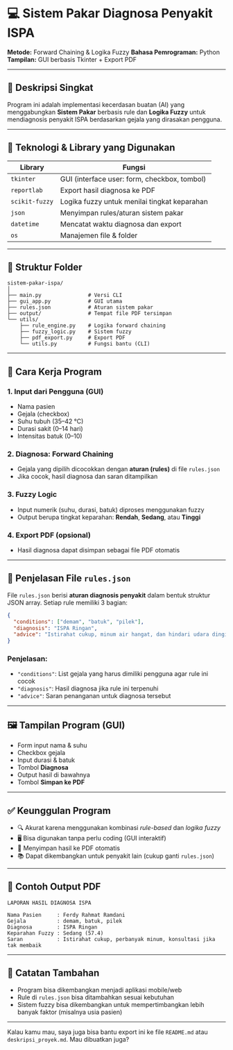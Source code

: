 # 💻 Sistem Pakar Diagnosa Penyakit ISPA

**Metode:** Forward Chaining & Logika Fuzzy
**Bahasa Pemrograman:** Python
**Tampilan:** GUI berbasis Tkinter + Export PDF

---

## 🧠 Deskripsi Singkat

Program ini adalah implementasi kecerdasan buatan (AI) yang menggabungkan **Sistem Pakar** berbasis rule dan **Logika Fuzzy** untuk mendiagnosis penyakit ISPA berdasarkan gejala yang dirasakan pengguna.

---

## 🔧 Teknologi & Library yang Digunakan

| Library        | Fungsi                                       |
| -------------- | -------------------------------------------- |
| `tkinter`      | GUI (interface user: form, checkbox, tombol) |
| `reportlab`    | Export hasil diagnosa ke PDF                 |
| `scikit-fuzzy` | Logika fuzzy untuk menilai tingkat keparahan |
| `json`         | Menyimpan rules/aturan sistem pakar          |
| `datetime`     | Mencatat waktu diagnosa dan export           |
| `os`           | Manajemen file & folder                      |

---

## 📂 Struktur Folder

```
sistem-pakar-ispa/
│
├── main.py               # Versi CLI
├── gui_app.py            # GUI utama
├── rules.json            # Aturan sistem pakar
├── output/               # Tempat file PDF tersimpan
└── utils/
    ├── rule_engine.py    # Logika forward chaining
    ├── fuzzy_logic.py    # Sistem fuzzy
    ├── pdf_export.py     # Export PDF
    └── utils.py          # Fungsi bantu (CLI)
```

---

## 🔄 Cara Kerja Program

### 1. Input dari Pengguna (GUI)

- Nama pasien
- Gejala (checkbox)
- Suhu tubuh (35–42 °C)
- Durasi sakit (0–14 hari)
- Intensitas batuk (0–10)

### 2. Diagnosa: Forward Chaining

- Gejala yang dipilih dicocokkan dengan **aturan (rules)** di file `rules.json`
- Jika cocok, hasil diagnosa dan saran ditampilkan

### 3. Fuzzy Logic

- Input numerik (suhu, durasi, batuk) diproses menggunakan fuzzy
- Output berupa tingkat keparahan: **Rendah**, **Sedang**, atau **Tinggi**

### 4. Export PDF (opsional)

- Hasil diagnosa dapat disimpan sebagai file PDF otomatis

---

## 📄 Penjelasan File `rules.json`

File `rules.json` berisi **aturan diagnosis penyakit** dalam bentuk struktur JSON array. Setiap rule memiliki 3 bagian:

```json
{
  "conditions": ["demam", "batuk", "pilek"],
  "diagnosis": "ISPA Ringan",
  "advice": "Istirahat cukup, minum air hangat, dan hindari udara dingin."
}
```

### Penjelasan:

- `"conditions"`: List gejala yang harus dimiliki pengguna agar rule ini cocok
- `"diagnosis"`: Hasil diagnosa jika rule ini terpenuhi
- `"advice"`: Saran penanganan untuk diagnosa tersebut

---

## 🖼️ Tampilan Program (GUI)

- Form input nama & suhu
- Checkbox gejala
- Input durasi & batuk
- Tombol **Diagnosa**
- Output hasil di bawahnya
- Tombol **Simpan ke PDF**

---

## ✅ Keunggulan Program

- 🔍 Akurat karena menggunakan kombinasi _rule-based_ dan _logika fuzzy_
- 🖥️ Bisa digunakan tanpa perlu coding (GUI interaktif)
- 💾 Menyimpan hasil ke PDF otomatis
- 📚 Dapat dikembangkan untuk penyakit lain (cukup ganti `rules.json`)

---

## 📌 Contoh Output PDF

```text
LAPORAN HASIL DIAGNOSA ISPA

Nama Pasien     : Ferdy Rahmat Ramdani
Gejala          : demam, batuk, pilek
Diagnosa        : ISPA Ringan
Keparahan Fuzzy : Sedang (57.4)
Saran           : Istirahat cukup, perbanyak minum, konsultasi jika tak membaik
```

---

## 📎 Catatan Tambahan

- Program bisa dikembangkan menjadi aplikasi mobile/web
- Rule di `rules.json` bisa ditambahkan sesuai kebutuhan
- Sistem fuzzy bisa dikembangkan untuk mempertimbangkan lebih banyak faktor (misalnya usia pasien)

---

Kalau kamu mau, saya juga bisa bantu export ini ke file `README.md` atau `deskripsi_proyek.md`. Mau dibuatkan juga?
